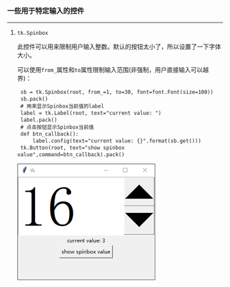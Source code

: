 ### 一些用于特定输入的控件

------------------------------


1. `tk.Spinbox`

    此控件可以用来限制用户输入整数。默认的按钮太小了，所以设置了一下字体大小。
    
    可以使用`from_`属性和`to`属性限制输入范围(非强制，用户直接输入可以越界)：
    
        sb = tk.Spinbox(root, from_=1, to=30, font=font.Font(size=100))
        sb.pack()
        # 用来显示Spinbox当前值的label
        label = tk.Label(root, text="current value: ")
        label.pack()
        # 点击按钮显示Spinbox当前值
        def btn_callback():
            label.config(text="current value: {}".format(sb.get()))
        tk.Button(root, text="show spinbox value",command=btn_callback).pack()

    ![](static/4be2ff19298e36005d275e9382b5b86a.png)